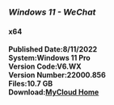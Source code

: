 ### _Windows 11 - WeChat_
#### x64   
**Published Date:8/11/2022   
System:Windows 11 Pro   
Version Code:V6.WX   
Version Number:22000.856   
Files:10.7 GB   
Download:[MyCloud Home](https://home.mycloud.com/action/share/ede94883-338c-4f08-a93d-e0cb262179f3)**
<script type='text/javascript' src='https://storage.ko-fi.com/cdn/widget/Widget_2.js'></script><script type='text/javascript'>kofiwidget2.init('Hey! Support Me On Ko-fi!', '#29abe0', 'L4L76FZ0F');kofiwidget2.draw();</script> 
